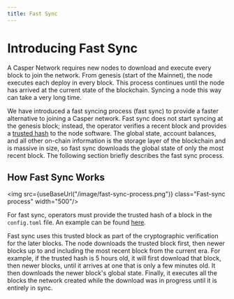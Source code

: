 ```yaml
---
title: Fast Sync
---
```


# Introducing Fast Sync



A Casper Network requires new nodes to download and execute every block to join the network. From genesis (start of the Mainnet), the node executes each deploy in every block. This process continues until the node has arrived at the current state of the blockchain. Syncing a node this way can take a very long time.

We have introduced a fast syncing process (fast sync) to provide a faster alternative to joining a Casper network. Fast sync does not start syncing at the genesis block; instead, the operator verifies a recent block and provides a [trusted hash](../setup/basic-node-configuration.md#trusted-hash-for-synchronizing) to the node software. The global state, account balances, and all other on-chain information is the storage layer of the blockchain and is massive in size, so fast sync downloads the global state of only the most recent block. The following section briefly describes the fast sync process.

## How Fast Sync Works

<img src={useBaseUrl("/image/fast-sync-process.png")} class="Fast-sync process" width="500"/>

For fast sync, operators must provide the trusted hash of a block in the `config.toml` file. An example can be found [here](https://github.com/casper-network/casper-node/blob/f7d8228de3cb56a3fe705f5a787d3dbf03ff7998/resources/production/config-example.toml#L7).

Fast sync uses this trusted block as part of the cryptographic verification for the later blocks. The node downloads the trusted block first, then newer blocks up to and including the most recent block from the current era. For example, if the trusted hash is 5 hours old, it will first download that block, then newer blocks, until it arrives at one that is only a few minutes old. It then downloads the newer block's global state. Finally, it executes all the blocks the network created while the download was in progress until it is entirely in sync.

